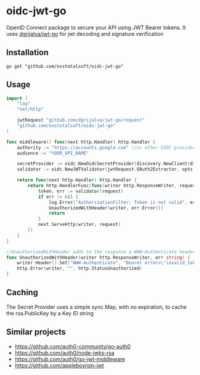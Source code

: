 # oidc-jwt-go
OpenID Connect package to secure your API using JWT Bearer tokens.
It uses [dgrijalva/jwt-go](https://github.com/dgrijalva/jwt-go) for jwt decoding and signature verification
 
## Installation
`go get "github.com/osstotalsoft/oidc-jwt-go" `

## Usage
````go
import (
	"log"
	"net/http"

	jwtRequest "github.com/dgrijalva/jwt-go/request"
	"github.com/osstotalsoft/oidc-jwt-go"
)

func middleware() func(next http.Handler) http.Handler {
	authority := "https://accounts.google.com" //or other OIDC provider
	audience := "YOUR_API_NAME"

	secretProvider := oidc.NewOidcSecretProvider(discovery.NewClient(discovery.Options{authority}))
	validator := oidc.NewJWTValidator(jwtRequest.OAuth2Extractor, opts.SecretProvider, audience, authority)

	return func(next http.Handler) http.Handler {
		return http.HandlerFunc(func(writer http.ResponseWriter, request *http.Request) {
			token, err := validator(request)
			if err != nil {
				log.Error("AuthorizationFilter: Token is not valid", err)
				UnauthorizedWithHeader(writer, err.Error())
				return
			}
			next.ServeHttp(writer, request)
		})
	}
}

//UnauthorizedWithHeader adds to the response a WWW-Authenticate header and returns a StatusUnauthorized error
func UnauthorizedWithHeader(writer http.ResponseWriter, err string) {
	writer.Header().Set("WWW-Authenticate", "Bearer error=\"invalid_token\", error_description=\""+err+"\"")
	http.Error(writer, "", http.StatusUnauthorized)
}
````

## Caching 
The Secret Provider uses a simple sync.Map, with no expiration, to cache the rsa.PublicKey by a Key ID string  

## Similar projects
 - https://github.com/auth0-community/go-auth0
 - https://github.com/auth0/node-jwks-rsa
 - https://github.com/auth0/go-jwt-middleware
 - https://github.com/appleboy/gin-jwt